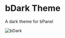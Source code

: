 # bDark Theme
A dark theme for bPanel

![bDark](https://github.com/bpanel-org/bdark-theme/blob/master/images/preview.png "bDark preview")